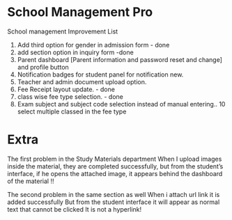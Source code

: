 # School Management Pro

School management Improvement List

1. Add third option for gender in admission form - done
3. add section option in inquiry form -done
4. Parent dashboard [Parent information and password reset and change] and profile button
5. Notification badges for student panel for notification new.
6. Teacher and admin document upload option.
7. Fee Receipt layout update. - done
8. class wise fee type selection. - done
9. Exam subject and subject code selection instead of manual entering..
10 select multiple classed in the fee type 


# Extra 

The first problem in the Study Materials department When I upload images inside the material, they are completed successfully, but from the student’s interface, if he opens the attached image, it appears behind the dashboard of the material !!

The second problem in the same section as well When i attach url link it is added successfully But from the student interface it will appear as normal text that cannot be clicked It is not a hyperlink!
